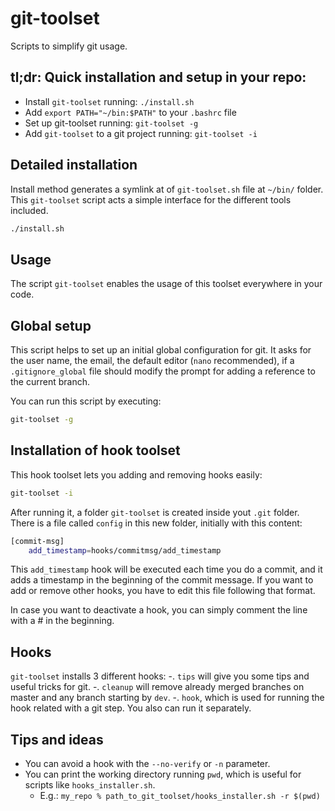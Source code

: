 # git-toolset
Scripts to simplify git usage.

## tl;dr: Quick installation and setup in your repo:

- Install `git-toolset` running: `./install.sh`
- Add `export PATH="~/bin:$PATH"` to your `.bashrc` file
- Set up git-toolset running: `git-toolset -g`
- Add `git-toolset` to a git project running: `git-toolset -i`

## Detailed installation

Install method generates a symlink at of `git-toolset.sh` file at `~/bin/` folder. This `git-toolset` script acts a simple interface for the different tools included.

```bash
./install.sh
```

## Usage

The script `git-toolset` enables the usage of this toolset everywhere in your code.

## Global setup
This script helps to set up an initial global configuration for git.
It asks for the user name, the email, the default editor (`nano` recommended), if a `.gitignore_global` file should modify the prompt for adding a reference to the current branch.

You can run this script by executing:
```bash
git-toolset -g
```

## Installation of hook toolset

This hook toolset lets you adding and removing hooks easily:

```bash
git-toolset -i
```

After running it, a folder `git-toolset` is created inside yout `.git` folder. There is a file called `config` in this new folder, initially with this content:

```bash
[commit-msg]
    add_timestamp=hooks/commitmsg/add_timestamp
```

This `add_timestamp` hook will be executed each time you do a commit, and it adds a timestamp in the beginning of the commit message. If you want to add or remove other hooks, you have to edit this file following that format.

In case you want to deactivate a hook, you can simply comment the line with a # in the beginning.

## Hooks
`git-toolset` installs 3 different hooks:
-. `tips` will give you some tips and useful tricks for git.
-. `cleanup` will remove already merged branches on master and any branch starting by `dev`.
-. `hook`, which is used for running the hook related with a git step. You also can run it separately.

## Tips and ideas

* You can avoid a hook with the `--no-verify` or `-n` parameter.
* You can print the working directory running `pwd`, which is useful for scripts like `hooks_installer.sh`.
  * E.g.: `my_repo % path_to_git_toolset/hooks_installer.sh -r $(pwd)`
